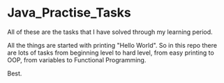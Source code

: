 # Java_Practise_Tasks

  All of these are the tasks that I have solved through my learning period.

  All the things are started with printing "Hello World".
  So in this repo there are lots of tasks from beginning level to hard level,
  from easy printing to OOP,
  from variables to Functional Programming.
  
  Best.

